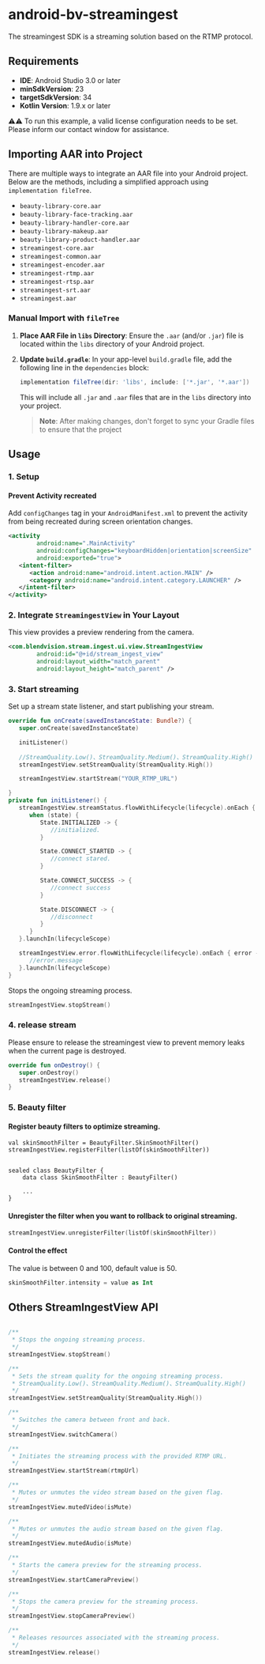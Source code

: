 # android-bv-streamingest

The streamingest SDK is a streaming solution based on the RTMP protocol.

## Requirements

- **IDE**: Android Studio 3.0 or later
- **minSdkVersion**: 23
- **targetSdkVersion**: 34
- **Kotlin Version**: 1.9.x or later

:warning::warning: To run this example, a valid license configuration needs to be set. Please inform our contact window for assistance.

## Importing AAR into Project

There are multiple ways to integrate an AAR file into your Android project. Below are the methods,
including a simplified approach using `implementation fileTree`.

- `beauty-library-core.aar`
- `beauty-library-face-tracking.aar`
- `beauty-library-handler-core.aar`
- `beauty-library-makeup.aar`
- `beauty-library-product-handler.aar`
- `streamingest-core.aar`
- `streamingest-common.aar`
- `streamingest-encoder.aar`
- `streamingest-rtmp.aar`
- `streamingest-rtsp.aar`
- `streamingest-srt.aar`
- `streamingest.aar`

### Manual Import with `fileTree`

1. **Place AAR File in `libs` Directory**: Ensure the `.aar` (and/or `.jar`) file is located within
   the `libs` directory of your Android project.

2. **Update `build.gradle`**: In your app-level `build.gradle` file, add the following line in
   the `dependencies` block:

    ```groovy
    implementation fileTree(dir: 'libs', include: ['*.jar', '*.aar'])
    ```

   This will include all `.jar` and `.aar` files that are in the `libs` directory into your project.

   > **Note**: After making changes, don't forget to sync your Gradle files to ensure that the
   project

## Usage

### 1. Setup

#### Prevent Activity recreated
Add `configChanges` tag in your `AndroidManifest.xml` to prevent the activity from being recreated during screen orientation changes.

```xml
<activity 
        android:name=".MainActivity" 
        android:configChanges="keyboardHidden|orientation|screenSize"
        android:exported="true">
   <intent-filter>
      <action android:name="android.intent.action.MAIN" />
      <category android:name="android.intent.category.LAUNCHER" />
   </intent-filter>
</activity>
```

### 2. Integrate `StreamingestView` in Your Layout

This view provides a preview rendering from the camera.

```xml
<com.blendvision.stream.ingest.ui.view.StreamIngestView 
        android:id="@+id/stream_ingest_view"
        android:layout_width="match_parent" 
        android:layout_height="match_parent" />
```

### 3. Start streaming

Set up a stream state listener, and start publishing your stream.

```kotlin
override fun onCreate(savedInstanceState: Bundle?) {
   super.onCreate(savedInstanceState)

   initListener()
   
   //StreamQuality.Low()、StreamQuality.Medium()、StreamQuality.High()
   streamIngestView.setStreamQuality(StreamQuality.High())

   streamIngestView.startStream("YOUR_RTMP_URL")

}
private fun initListener() {
   streamIngestView.streamStatus.flowWithLifecycle(lifecycle).onEach { state ->
      when (state) {
         State.INITIALIZED -> {
            //initialized.
         }

         State.CONNECT_STARTED -> {
            //connect stared.
         }

         State.CONNECT_SUCCESS -> {
            //connect success
         }

         State.DISCONNECT -> {
            //disconnect
         }
      }
   }.launchIn(lifecycleScope)

   streamIngestView.error.flowWithLifecycle(lifecycle).onEach { error ->
      //error.message
   }.launchIn(lifecycleScope)
}
```

Stops the ongoing streaming process.

```kotlin
streamIngestView.stopStream()
```

### 4. release stream

Please ensure to release the streamingest view to prevent memory leaks when the current page is
destroyed.

```kotlin
override fun onDestroy() {
   super.onDestroy()
   streamIngestView.release()
}
```

### 5. Beauty filter

#### Register beauty filters to optimize streaming.
```kotlin=
val skinSmoothFilter = BeautyFilter.SkinSmoothFilter()
streamIngestView.registerFilter(listOf(skinSmoothFilter))


sealed class BeautyFilter {
    data class SkinSmoothFilter : BeautyFilter()

    ...
}
```

#### Unregister the filter when you want to rollback to original streaming.
```kotlin
streamIngestView.unregisterFilter(listOf(skinSmoothFilter))
```

#### Control the effect
The value is between 0 and 100, default value is 50.
```kotlin
skinSmoothFilter.intensity = value as Int
```


## Others StreamIngestView API

```kotlin

/**
 * Stops the ongoing streaming process.
 */
streamIngestView.stopStream()

/**
 * Sets the stream quality for the ongoing streaming process.
 * StreamQuality.Low()、StreamQuality.Medium()、StreamQuality.High()
 */
streamIngestView.setStreamQuality(StreamQuality.High())

/**
 * Switches the camera between front and back.
 */
streamIngestView.switchCamera()

/**
 * Initiates the streaming process with the provided RTMP URL.
 */
streamIngestView.startStream(rtmpUrl)

/**
 * Mutes or unmutes the video stream based on the given flag.
 */
streamIngestView.mutedVideo(isMute)

/**
 * Mutes or unmutes the audio stream based on the given flag.
 */
streamIngestView.mutedAudio(isMute)

/**
 * Starts the camera preview for the streaming process.
 */
streamIngestView.startCameraPreview()

/**
 * Stops the camera preview for the streaming process.
 */
streamIngestView.stopCameraPreview()

/**
 * Releases resources associated with the streaming process.
 */
streamIngestView.release()

```
